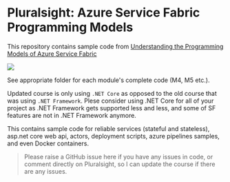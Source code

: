 # Pluralsight: Azure Service Fabric Programming Models

This repository contains sample code from [Understanding the Programming Models of Azure Service Fabric](https://app.pluralsight.com/library/courses/azure-service-fabric-programming-models/table-of-contents)

[![](doc/2019-01-10-09-44-18.png)](https://app.pluralsight.com/library/courses/azure-service-fabric-programming-models/table-of-contents)

See appropriate folder for each module's complete code (M4, M5 etc.).

Updated course is only using `.NET Core` as opposed to the old course that was using `.NET Framework`. Plese consider using .NET Core for all of your project as .NET Framework gets supported less and less, and some of SF features are not in .NET Framework anymore.

This contains sample code for reliable services (stateful and stateless), asp.net core web api, actors, deployment scripts, azure pipelines samples, and even Docker containers.

> Please raise a GitHub issue here if you have any issues in code, or comment directly on Pluralsight, so I can update the course if there are any issues.
